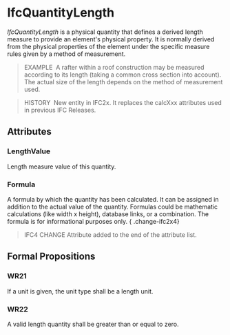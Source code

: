# IfcQuantityLength

_IfcQuantityLength_ is a physical quantity that defines a derived length measure to provide an element's physical property. It is normally derived from the physical properties of the element under the specific measure rules given by a method of measurement.

> EXAMPLE&nbsp; A rafter within a roof construction may be measured according to its length (taking a common cross section into account). The actual size of the length depends on the method of measurement used.

> HISTORY&nbsp; New entity in IFC2x. It replaces the calcXxx attributes used in previous IFC Releases.

## Attributes

### LengthValue
Length measure value of this quantity.

### Formula
A formula by which the quantity has been calculated. It can be assigned in addition to the actual value of the quantity. Formulas could be mathematic calculations (like width x height), database links, or a combination. The formula is for informational purposes only.
{ .change-ifc2x4}
> IFC4 CHANGE Attribute added to the end of the attribute list.

## Formal Propositions

### WR21
If a unit is given, the unit type shall be a length unit.

### WR22
A valid length quantity shall be greater than or equal to zero.
